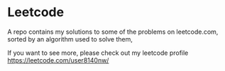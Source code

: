 # Leetcode

A repo contains my solutions to some of the problems on leetcode.com, sorted by an algorithm used to solve them,

If you want to see more, please check out my leetcode profile https://leetcode.com/user8140nw/
